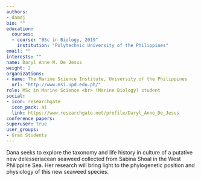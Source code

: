 ```yaml
---
authors:
- damdj
bio: ""
education:
  courses:
  - course: "BSc in Biology, 2019"
    institution: "Polytechnic University of the Philippines"
email: ""
interests: ""
name: Daryl Anne M. De Jesus
weight: 2
organizations:
- name: The Marine Science Institute, University of the Philippines
  url: "http://www.msi.upd.edu.ph/"
role: MSc in Marine Science <br> (Marine Biology) student 
social:
- icon: researchgate
  icon_pack: ai
  link: https://www.researchgate.net/profile/Daryl_Anne_De_Jesus
conference papers:
superuser: true
user_groups:
- Grad Students
---
```


Dana seeks to explore the taxonomy and life history in culture of a putative new delesseriacean seaweed collected from Sabina Shoal in the West Philippine Sea. Her research will bring light to the phylogenetic position and physiology of this new seaweed species.